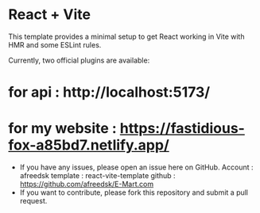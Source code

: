 # React + Vite

This template provides a minimal setup to get React working in Vite with HMR and some ESLint rules.

Currently, two official plugins are available:

# for api : http://localhost:5173/
# for my website : https://fastidious-fox-a85bd7.netlify.app/

- If you have any  issues, please open an issue here on GitHub.
Account : afreedsk
template :  react-vite-template
github :  https://github.com/afreedsk/E-Mart.com
- If you want to contribute, please fork this repository and submit a pull request.